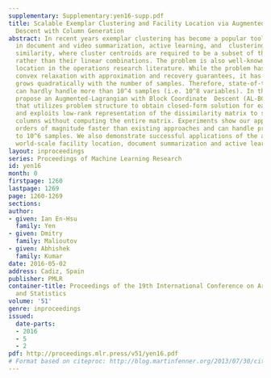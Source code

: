 ```yaml
---
supplementary: Supplementary:yen16-supp.pdf
title: Scalable Exemplar Clustering and Facility Location via Augmented Block Coordinate
  Descent with Column Generation
abstract: In recent years exemplar clustering has become a popular tool for applications
  in document and video summarization, active learning, and  clustering with general
  similarity, where cluster centroids are required to be a subset of the data samples
  rather than their linear combinations. The problem is also well-known as facility
  location in the operations research literature. While the problem has well-developed
  convex relaxation with approximation and recovery guarantees, it has number of variables
  grows quadratically with the number of samples. Therefore, state-of-the-art methods
  can hardly handle more than 10^4 samples (i.e. 10^8 variables). In this  work, we
  propose an Augmented-Lagrangian with Block Coordinate  Descent (AL-BCD) algorithm
  that utilizes problem structure to obtain closed-form solution for each block sub-problem,
  and exploits low-rank representation of the dissimilarity matrix to search  active
  columns without computing the entire matrix. Experiments show our approach to be
  orders of magnitude faster than existing approaches and can handle problems of up
  to 10^6 samples. We also demonstrate successful applications of the algorithm on
  world-scale facility location, document summarization and active learning.
layout: inproceedings
series: Proceedings of Machine Learning Research
id: yen16
month: 0
firstpage: 1260
lastpage: 1269
page: 1260-1269
sections: 
author:
- given: Ian En-Hsu
  family: Yen
- given: Dmitry
  family: Malioutov
- given: Abhishek
  family: Kumar
date: 2016-05-02
address: Cadiz, Spain
publisher: PMLR
container-title: Proceedings of the 19th International Conference on Artificial Intelligence
  and Statistics
volume: '51'
genre: inproceedings
issued:
  date-parts:
  - 2016
  - 5
  - 2
pdf: http://proceedings.mlr.press/v51/yen16.pdf
# Format based on citeproc: http://blog.martinfenner.org/2013/07/30/citeproc-yaml-for-bibliographies/
---
```

